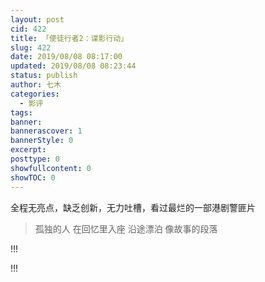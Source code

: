 ```yaml
---
layout: post
cid: 422
title: 「使徒行者2：谍影行动」
slug: 422
date: 2019/08/08 08:17:00
updated: 2019/08/08 08:23:44
status: publish
author: 七木
categories: 
  - 影评
tags: 
banner: 
bannerascover: 1
bannerStyle: 0
excerpt: 
posttype: 0
showfullcontent: 0
showTOC: 0
---
```



全程无亮点，缺乏创新，无力吐槽，看过最烂的一部港剧警匪片

> 孤独的人 在回忆里入座
沿途漂泊 像故事的段落

!!!
<div class="douban-single" data-type="movie" data-id="30423193" data-rating="6"></div>
!!!